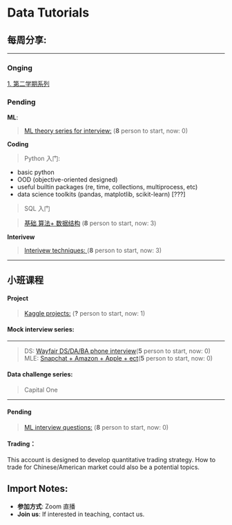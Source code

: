 # Data Tutorials

## 每周分享:
--------
### Onging

[1. 第二学期系列](https://github.com/Hexgram/tutorials/tree/master/2nd_semester)

### Pending
**ML**:

> [ML theory series for interview:](https://github.com/Hexgram/tutorials/issues/1) (**8** person to start, now: 0)

**Coding**

>  Python 入门: 
 - basic python 
 - OOD (objective-oriented designed)
 - useful builtin packages (re, time, collections, multiprocess, etc) 
 - data science toolkits (pandas, matplotlib, scikit-learn) [???]  

>  SQL 入门

>  [基础 算法+ 数据结构](https://github.com/Hexgram/tutorials/issues/2) (**8** person to start, now: 3)


**Interivew**

>  [Interivew techniques: ](https://github.com/Hexgram/tutorials/issues/3) (**8** person to start, now: 3)
-------
## 小班课程

#### Project

>  [Kaggle projects:](https://github.com/Hexgram/tutorials/issues/8) (**?** person to start, now: 1)

#### Mock interview series:
-----

> DS: [Wayfair DS/DA/BA phone interview]()(**5** person to start, now: 0)
> MLE: [Snapchat + Amazon + Apple + ect]()(**5** person to start, now: 0)


#### Data challenge series:
> Capital One

-----

#### Pending
>  [ML interview questions:](https://github.com/Hexgram/tutorials/issues/4) (**8** person to start, now: 0)



#### Trading：

This account is designed to develop quantitative trading strategy. How to trade for Chinese/American market could also be a potential topics.


## Import Notes:

* **参加方式**: Zoom 直播 
* **Join us**: If interested in teaching, contact us.
